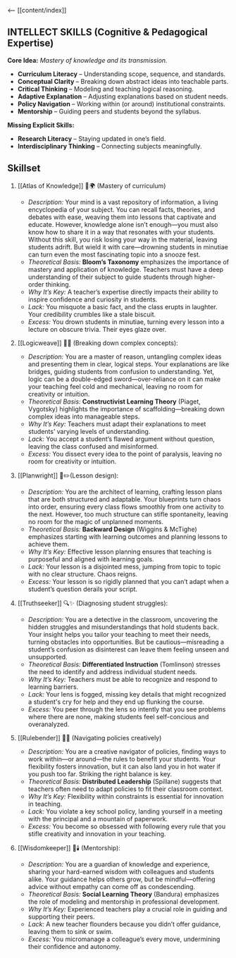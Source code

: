 <-- [[content/index]]
## **INTELLECT SKILLS (Cognitive & Pedagogical Expertise)**

**Core Idea:** _Mastery of knowledge and its transmission._

- **Curriculum Literacy** – Understanding scope, sequence, and standards.
- **Conceptual Clarity** – Breaking down abstract ideas into teachable parts.
- **Critical Thinking** – Modeling and teaching logical reasoning.
- **Adaptive Explanation** – Adjusting explanations based on student needs.
- **Policy Navigation** – Working within (or around) institutional constraints.
- **Mentorship** – Guiding peers and students beyond the syllabus.

**Missing Explicit Skills:**

- **Research Literacy** – Staying updated in one’s field.
- **Interdisciplinary Thinking** – Connecting subjects meaningfully.

## **Skillset**

1. [[Atlas of Knowledge]] 🧠🌍 (Mastery of curriculum)
	- *Description:* Your mind is a vast repository of information, a living encyclopedia of your subject. You can recall facts, theories, and debates with ease, weaving them into lessons that captivate and educate. However, knowledge alone isn’t enough—you must also know how to share it in a way that resonates with your students. Without this skill, you risk losing your way in the material, leaving students adrift. But wield it with care—drowning students in minutiae can turn even the most fascinating topic into a snooze fest.
	- _Theoretical Basis:_ **Bloom’s Taxonomy** emphasizes the importance of mastery and application of knowledge. Teachers must have a deep understanding of their subject to guide students through higher-order thinking.
    - _Why It’s Key:_ A teacher’s expertise directly impacts their ability to inspire confidence and curiosity in students.
    - _Lack:_ You misquote a basic fact, and the class erupts in laughter. Your credibility crumbles like a stale biscuit.
    - _Excess:_ You drown students in minutiae, turning every lesson into a lecture on obscure trivia. Their eyes glaze over.
	
2. [[Logicweave]] 🧵➗ (Breaking down complex concepts):  
	- *Description:* You are a master of reason, untangling complex ideas and presenting them in clear, logical steps. Your explanations are like bridges, guiding students from confusion to understanding. Yet, logic can be a double-edged sword—over-reliance on it can make your teaching feel cold and mechanical, leaving no room for creativity or intuition.
    - _Theoretical Basis:_ **Constructivist Learning Theory** (Piaget, Vygotsky) highlights the importance of scaffolding—breaking down complex ideas into manageable steps.
    - _Why It’s Key:_ Teachers must adapt their explanations to meet students’ varying levels of understanding.
    - _Lack:_ You accept a student’s flawed argument without question, leaving the class confused and misinformed.
    - _Excess:_ You dissect every idea to the point of paralysis, leaving no room for creativity or intuition.

3. [[Planwright]] 📜✏️(Lesson design):   
    - *Description:* You are the architect of learning, crafting lesson plans that are both structured and adaptable. Your blueprints turn chaos into order, ensuring every class flows smoothly from one activity to the next. However, too much structure can stifle spontaneity, leaving no room for the magic of unplanned moments.
    - _Theoretical Basis:_ **Backward Design** (Wiggins & McTighe) emphasizes starting with learning outcomes and planning lessons to achieve them.
    - _Why It’s Key:_ Effective lesson planning ensures that teaching is purposeful and aligned with learning goals.
    - _Lack:_ Your lesson is a disjointed mess, jumping from topic to topic with no clear structure. Chaos reigns.
    - _Excess:_ Your lesson is so rigidly planned that you can’t adapt when a student’s question derails your script.
    
4. [[Truthseeker]] 🔍✨ (Diagnosing student struggles):
    - *Description:* You are a detective in the classroom, uncovering the hidden struggles and misunderstandings that hold students back. Your insight helps you tailor your teaching to meet their needs, turning obstacles into opportunities. But be cautious—misreading a student’s confusion as disinterest can leave them feeling unseen and unsupported.
    - _Theoretical Basis:_ **Differentiated Instruction** (Tomlinson) stresses the need to identify and address individual student needs.
    - _Why It’s Key:_ Teachers must be able to recognize and respond to learning barriers.
    - _Lack:_ Your lens is fogged, missing key details that might recognized a student's cry for help and they end up flunking the course.
    - _Excess:_ You peer through the lens so intently that you see problems where there are none, making students feel self-concious and overanalyzed.
    
5. [[Rulebender]] 📏🔄 (Navigating policies creatively)
    - *Description:* You are a creative navigator of policies, finding ways to work within—or around—the rules to benefit your students. Your flexibility fosters innovation, but it can also land you in hot water if you push too far. Striking the right balance is key.
    - _Theoretical Basis:_ **Distributed Leadership** (Spillane) suggests that teachers often need to adapt policies to fit their classroom context.
    - _Why It’s Key:_ Flexibility within constraints is essential for innovation in teaching.
    - _Lack:_ You violate a key school policy, landing yourself in a meeting with the principal and a mountain of paperwork.
    - _Excess:_ You become so obsessed with following every rule that you stifle creativity and innovation in your teaching.
    
6. [[Wisdomkeeper]] 📖🕯️ (Mentorship):
	- *Description:* You are a guardian of knowledge and experience, sharing your hard-earned wisdom with colleagues and students alike. Your guidance helps others grow, but be mindful—offering advice without empathy can come off as condescending.
	- _Theoretical Basis:_ **Social Learning Theory** (Bandura) emphasizes the role of modeling and mentorship in professional development.
    - _Why It’s Key:_ Experienced teachers play a crucial role in guiding and supporting their peers.
    - _Lack:_ A new teacher flounders because you didn’t offer guidance, leaving them to sink or swim.
    - _Excess:_ You micromanage a colleague’s every move, undermining their confidence and autonomy.


